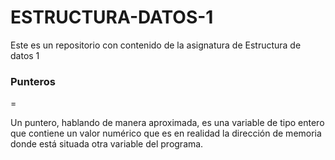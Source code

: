# ESTRUCTURA-DATOS-1
Este es un repositorio con contenido de la asignatura de Estructura de datos 1
### Punteros
=

Un puntero, hablando de manera aproximada, es una variable de tipo entero que contiene un valor numérico que es en realidad la dirección de memoria donde está situada otra variable del programa.

